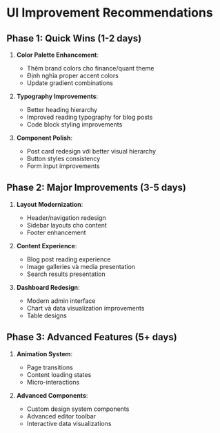 # UI Improvement Recommendations

## Phase 1: Quick Wins (1-2 days)

1. **Color Palette Enhancement**:
   - Thêm brand colors cho finance/quant theme
   - Định nghĩa proper accent colors
   - Update gradient combinations

2. **Typography Improvements**:
   - Better heading hierarchy
   - Improved reading typography for blog posts
   - Code block styling improvements

3. **Component Polish**:
   - Post card redesign với better visual hierarchy
   - Button styles consistency
   - Form input improvements

## Phase 2: Major Improvements (3-5 days)

1. **Layout Modernization**:
   - Header/navigation redesign
   - Sidebar layouts cho content
   - Footer enhancement

2. **Content Experience**:
   - Blog post reading experience
   - Image galleries và media presentation
   - Search results presentation

3. **Dashboard Redesign**:
   - Modern admin interface
   - Chart và data visualization improvements
   - Table designs

## Phase 3: Advanced Features (5+ days)

1. **Animation System**:
   - Page transitions
   - Content loading states
   - Micro-interactions

2. **Advanced Components**:
   - Custom design system components
   - Advanced editor toolbar
   - Interactive data visualizations
